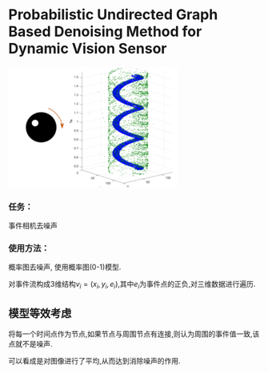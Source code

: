 # Probabilistic Undirected Graph Based Denoising Method for Dynamic Vision Sensor
<img src="image-20210311101202239.png" alt="image-20210311101202239" style="zoom:33%;" />



### 任务：

事件相机去噪声



### 使用方法：

概率图去噪声, 使用概率图(0-1)模型.

对事件流构成3维结构$v_i = (x_i,y_i, e_i)$,其中$e_i$为事件点的正负,对三维数据进行遍历.

## 模型等效考虑

将每一个时间点作为节点,如果节点与周围节点有连接,则认为周围的事件值一致,该点就不是噪声.

可以看成是对图像进行了平均,从而达到消除噪声的作用.



